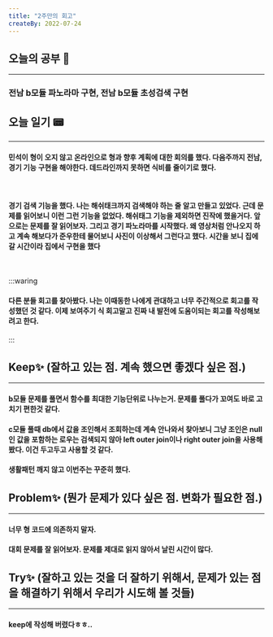 ```yaml
---
title: "2주만의 회고"
createBy: 2022-07-24
---
```

## 오늘의 공부 🎉
---
### 전남 b모듈 파노라마 구현, 전남 b모듈 초성검색 구현


## 오늘 일기 📟
---
#### 민석이 형이 오지 않고 온라인으로 형과 향후 계획에 대한 회의를 했다. 다음주까지 전남, 경기 기능 구현을 해야한다. 데드라인까지 못하면 식비를 줄이기로 했다.
<br>

#### 경기 검색 기능을 했다. 나는 해쉬태크까지 검색해야 하는 줄 알고 만들고 있었다. 근데 문제를 읽어보니 이런 그런 기능을 없었다. 해쉬태그 기능을 제외하면 진작에 했을거다. 앞으로는 문제를 잘 읽어보자. 그리고 경기 파노라마를 시작했다. 왜 영상처럼 안나오지 하고 계속 해보다가 준우한테 물어보니 사진이 이상해서 그런다고 했다. 시간을 보니 집에 갈 시간이라 집에서 구현을 했다

#### 

<br/>

:::waring 
#### 다른 분들 회고를 찾아봤다. 나는 이때동한 나에게 관대하고 너무 주간적으로 회고를 작성했던 것 같다. 이제 보여주기 식 회고말고 진짜 내 발전에 도움이되는 회고를 작성해보려고 한다.
::: 
## Keep✨  (잘하고 있는 점. 계속 했으면 좋겠다 싶은 점.)
---
#### b모듈 문제를 풀면서 함수를 최대한 기능단위로 나누는거. 문제를 풀다가 꼬여도 바로 고치기 편한것 같다.
#### c모듈 풀때 db에서 값을 조인해서 조회하는데 계속 안나와서 찾아보니 그냥 조인은 null인 값을 포함하는 로우는 검색되지 않아 left outer join이나 right outer join을 사용해봤다. 이건 두고두고 사용할 것 같다.
#### 생활패턴 깨지 않고 이번주는 꾸준히 했다.

## Problem✨ (뭔가 문제가 있다 싶은 점. 변화가 필요한 점.)
---
#### 너무 형 코드에 의존하지 말자. 
#### 대회 문제를 잘 읽어보자. 문제를 제대로 읽지 않아서 날린 시간이 많다.

## Try✨ (잘하고 있는 것을 더 잘하기 위해서, 문제가 있는 점을 해결하기 위해서 우리가 시도해 볼 것들)
---
#### keep에 작성해 버렸다ㅎㅎ..


